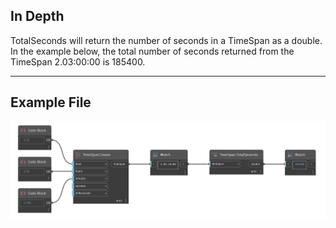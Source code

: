 ## In Depth
TotalSeconds will return the number of seconds in a TimeSpan as a double. In the example below, the total number of seconds returned from the TimeSpan 2.03:00:00 is 185400.
___
## Example File

![TotalSeconds](./DSCore.TimeSpan.TotalSeconds_img.jpg)

